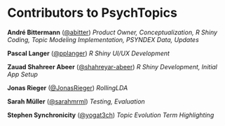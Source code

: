 # Contributors to PsychTopics

**André Bittermann** ([@abitter](https://github.com/abitter))
*Product Owner, Conceptualization, R Shiny Coding, Topic Modeling Implementation, PSYNDEX Data, Updates*

**Pascal Langer** ([@pplanger](https://github.com/pplanger))
*R Shiny UI/UX Development*

**Zauad Shahreer Abeer** ([@shahreyar-abeer](https://github.com/shahreyar-abeer))
*R Shiny Development, Initial App Setup*

**Jonas Rieger** ([@JonasRieger](https://github.com/JonasRieger))
*RollingLDA*

**Sarah Müller** ([@sarahmrml](https://github.com/sarahmrml))
*Testing, Evaluation*

**Stephen Synchronicity** ([@yogat3ch](https://github.com/yogat3ch))
*Topic Evolution Term Highlighting*
